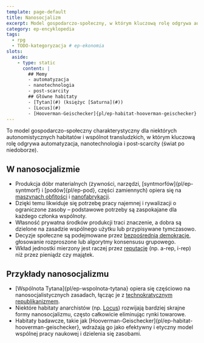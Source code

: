 ```yaml
---
template: page-default
title: Nanosocjalizm
excerpt: Model gospodarczo-społeczny, w którym kluczową rolę odgrywa automatyzacja, nanotechnologia i post-scarcity
category: ep-encyklopedia
tags:
  - rpg
  - TODO-kategoryzacja # ep-ekonomia
slots:
  aside:
    - type: static
      content: |
        ## Memy
        - automatyzacja
        - nanotechnologia
        - post-scarcity
        ## Główne habitaty
        - [Tytan](#) (księżyc [Saturna](#)) 
        - [Locus](#)
        - [Hooverman-Geischecker]{pl/ep-habitat-hooverman-geischecker}
---
```

To model gospodarczo-społeczny charakterystyczny dla niektórych autonomistycznych habitatów i wspólnot transludzkich, w którym kluczową rolę odgrywa automatyzacja, nanotechnologia i post-scarcity (świat po niedoborze).

## W nanosocjalizmie

- Produkcja dóbr materialnych (żywności, narzędzi, [syntmorfów]{pl/ep-syntmorf} i [podów]{pl/ep-pod}, części zamiennych) opiera się na [maszynach obfitości](#) i [nanofabrykacji](#).
- Dzięki temu likwiduje się potrzebę pracy najemnej i rywalizacji o ograniczone zasoby – podstawowe potrzeby są zaspokajane dla każdego członka wspólnoty.
- Własność prywatna środków produkcji traci znaczenie, a dobra są dzielone na zasadzie wspólnego użytku lub przypisywane tymczasowo.
- Decyzje społeczne są podejmowane przez [bezpośrednią demokrację](https://pl.wikipedia.org/wiki/Demokracja_bezpo%C5%9Brednia), głosowanie rozproszone lub algorytmy konsensusu grupowego.
- Wkład jednostki mierzony jest raczej przez [reputację](#) (np. a-rep, i-rep) niż przez pieniądz czy majątek.

## Przykłady nanosocjalizmu
- [Wspólnota Tytana]{pl/ep-wspolnota-tytana} opiera się częściowo na nanosocjalistycznych zasadach, łącząc je z [technokratycznym](https://pl.wikipedia.org/wiki/Technokracja_(polityka)) [republikanizmem](https://pl.wikipedia.org/wiki/Republikanizm).
- Niektóre habitaty anarchistów (np. [Locus](#)) rozwijają bardziej skrajne formy nanosocjalizmu, często całkowicie eliminując rynki towarowe.
- Habitaty badawcze, takie jak [Hooverman-Geischecker]{pl/ep-habitat-hooverman-geischecker}, wdrażają go jako efektywny i etyczny model wspólnej pracy naukowej i dzielenia się zasobami.